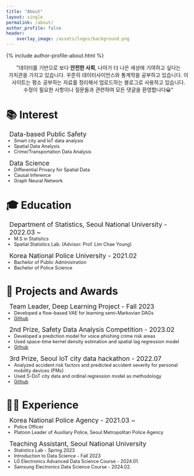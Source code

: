 ```yaml
---
title: "About"
layout: single
permalink: /about/
author_profile: false
header:
    overlay_image: /assets/logos/background.png
---
```

{% include author-profile-about.html %}

<div class="intro">
<p align="center">
"데이터를 기반으로 보다 <span class="word-highlight">안전한 사회</span>, 나아가 더 나은 세상에 기여하고 싶다는 가치관을 가지고 있습니다. 꾸준히 데이터사이언스와 통계학을 공부하고 있습니다. 이 사이트는 평소 공부하는 자료를 정리해서 업로드하는 블로그로 사용하고 있습니다. 수정이 필요한 사항이나 질문들과 관련하여 모든 댓글을 환영합니다😀"
</p>
</div>

# 📚 Interest
## Data-based Public Safety

- Smart city and IoT data analysis
- Spatial Data Analysis
- Crime/Transportation Data Analysis

## Data Science

- Differential Privacy for Spatial Data
- Causal Inference
- Graph Neural Network

# 🎓 Education 

## Department of Statistics, Seoul National University - 2022.03 ~
  - M.S in Statistics
  - Spatial Statistics Lab. (Advisor: Prof. Lim Chae Young)


## Korea National Police University - 2021.02
  - Bachelor of Public Administration
  - Bachelor of Police Science

# 🥇 Projects and Awards

## Team Leader, Deep Learning Project - Fall 2023
- Developed a flow-based VAE for learning semi-Markovian DAGs
- [Github](https://github.com/ddangchani/NFG-VAE)

## 2nd Prize, Safety Data Analysis Competition - 2023.02
- Developed a prediction model for voice phishing crime risk areas
- Used space-time kernel density estimation and spatial lag regression model
- [Github](https://github.com/ddangchani/LocalSecurity_competition)
    
## 3rd Prize, Seoul IoT city data hackathon - 2022.07
- Analyzed accident risk factors and predicted accident severity for personal mobility devices (PMs)
- Used S-DoT city data and ordinal regression model as methodology
- [Github](https://github.com/ddangchani/IOT_hackathon)

# 👮‍♂️ Experience
## Korea National Police Agency - 2021.03 ~
- Police Officer
- Platoon Leader of Auxiliary Police, Seoul Metropolitan Police Agency

## Teaching Assistant, Seoul National University
- Statistics Lab - Spring 2023
- Introduction to Data Science - Fall 2023
- LG Electronics Advanced Data Science Course - 2024.01.
- Samsung Electronics Data Science Course - 2024.02.


<style>
  body {
    word-break: keep-all;
  }
  h1 {
    /* font-size: 1.5em !important; */
    /* border-bottom: none !important; */
    margin-bottom: 0.5em !important;

  }
  h2 {
    padding-left: 0.5em !important;
    font-size: 1.25em;
    font-weight: normal !important;
    border-bottom: none !important;
    margin-top: 0em !important;
    margin-bottom: 0em !important;
  }
  h3 {
    font-size: 1em;
  }
  ul {
    font-size: 0.9em !important;
    margin-top: 0em !important;
  }

  ul ul {
    margin-top: 0.5em !important;
    font-size: 0.8em !important; 
    text-indent: 1em !important;
    padding-left: 1em !important;
  }

  .word-highlight {
    font-weight: bold;
    font-size: 1em !important;
    display: inline-block;
    position: relative;
    width: fit-content;
  }

  .word-highlight::after{
    content: "";
    width: 0; /* Initially, the highlight starts with no width */
    height: 100%;
    background-color: rgba(155,251,225,0.5);    
    position: absolute;
    left: 0;
    transition: width 0.3s ease-in-out; /* Transition width property */
    pointer-events: none;
    z-index: -1;
}

.intro {
  cursor: pointer;
}

.intro:hover .word-highlight::after {
  width: 100%;
}
</style>
